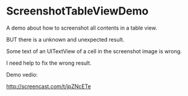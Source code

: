 ScreenshotTableViewDemo
=======================

A demo about how to screenshot all contents in a table view.

BUT there is a unknown and unexpected result.  

Some text of an UITextView of a cell in the screenshot image is wrong.  

I need help to fix the wrong result.


Demo vedio:

http://screencast.com/t/jpZNcETe
